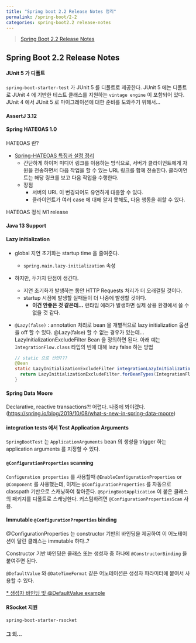 ```yaml
---
title: "Spring boot 2.2 Release Notes 정리"
permalink: /spring-boot/2-2
categories: spring-boot2.2 release-notes
---
```


> [Spring Boot 2.2 Release Notes](https://github.com/spring-projects/spring-boot/wiki/Spring-Boot-2.2-Release-Notes)

## Spring Boot 2.2 Release Notes

#### JUnit 5 가 디폴트

`spring-boot-starter-test` 가 JUnit 5 를 디폴트로 제공한다. JUnit 5 에는 디폴트로 JUnit 4 에 기반한 테스트 클래스를 지원하는 `vintage engine` 이 포함되어 있다. JUnit 4 에서 JUnit 5 로 마이그레이션에 대한 준비를 도와주기 위해서...

#### AssertJ 3.12

#### Spring HATEOAS 1.0

HATEOAS 란?

* [Spring-HATEOAS 특징과 설정 정리](https://otrodevym.tistory.com/entry/Spring-HATEOAS-특징과-설정-정리)
  * 간단하게 하이퍼 미디어 링크를 이용하는 방식으로, 서버가 클라이언트에게 자원을 전송하면서 다음 작업을 할 수 있는 URL 링크를 함께 전송한다. 클라이언트는 해당 링크를 보고 다음 작업을 수행한다.
  * 장점
    * 서버의 URL 이 변경되어도 유연하게 대응할 수 있다.
    * 클라이언트가 여러 case 에 대해 알지 못해도, 다음 행동을 취할 수 있다.

HATEOAS 정식 M1 release

#### Java 13 Support

#### Lazy initialization

* global 지연 초기화는 startup time 을 줄여준다.

  * `spring.main.lazy-initialization` 속성

* 하지만, 두가지 단점이 생긴다.

  * 지연 초기화가 발생하는 동안 HTTP Requests 처리가 더 오래걸릴 것이다.
  * startup 시점에 발생할 실패들이 더 나중에 발생할 것이다.
    * **이건 안좋은 것 같은데...** 런타임 에러가 발생하면 실제 상용 환경에서 쓸 수 없을 것 같다.

* `@Lazy(false)` : annotation 처리로 bean 을 개별적으로 lazy initialization 옵션을 off 할 수 있다. @Lazy(false) 할 수 없는 경우가 있는데... LazyInitializationExcludeFilter Bean 을 정의하면 된다. 아래 예는 `IntegrationFlow.class` 타입의 빈에 대해 lazy false 하는 방법

  ```java
  // static 으로 선언???
  @Bean
  static LazyInitializationExcludeFilter integrationLazyInitialization() {
    return LazyInitializationExcludeFilter.forBeanTypes(IntegrationFlow.class);
  }
  ```

#### Spring Data Moore

Declarative, reactive transactions?! 어렵다. 나중에 봐야겠다. (https://spring.io/blog/2019/10/08/what-s-new-in-spring-data-moore)

#### integration tests 에서 Test Application Arguments

`SpringBootTest` 는 `ApplicationArguments` bean 의 생성을 trigger 하는 application arguments 를 지정할 수 있다.

#### `@ConfigurationProperties` scanning

`Configuration properties` 를 사용할때 `@EnableConfigurationProperties` or `@Component` 를 사용했는데, 이제는 `@ConfigurationProperties` 를 자동으로 classpath 기반으로 스캐닝하여 찾아준다. `@SpringBootApplication` 이 붙은 클래스의 패키지를 디폴트로 스캐닝한다. 커스텀하려면 `@ConfigurationPropertiesScan` 사용.

#### Immutable `@ConfigurationProperties` binding

@ConfigurationProperties 는 constructor 기반의 바인딩을 제공하여 이 어노테이션이 달린 클래스는 immutable 하다..?

Constructor 기반 바인딩은 클래스 또는 생성자 중 하나에 `@ConstructorBinding` 을 붙여주면 된다.

`@DefaultValue` 와 `@DateTimeFormat` 같은 어노테이션은 생성자 파라미터에 붙여서 사용할 수 있다. 

[* 생성자 바인딩 및 @DefaultValue example](https://docs.spring.io/spring-boot/docs/2.2.0.RELEASE/reference/html/spring-boot-features.html#boot-features-external-config-constructor-binding)

#### RSocket 지원

`spring-boot-starter-rsocket`

#### 그 외...
